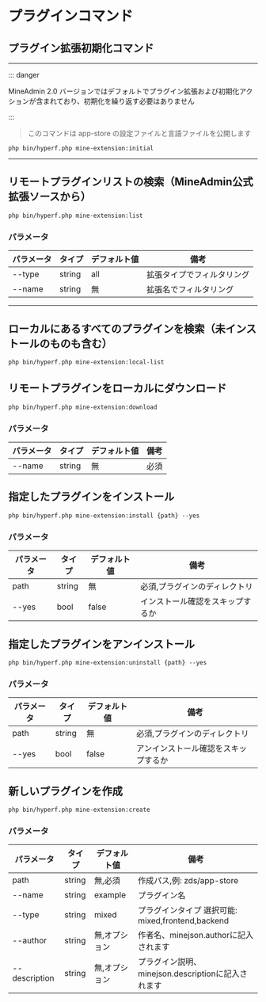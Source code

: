 # プラグインコマンド

## プラグイン拡張初期化コマンド

---

::: danger

 MineAdmin 2.0 バージョンではデフォルトでプラグイン拡張および初期化アクションが含まれており、初期化を繰り返す必要はありません

:::

> このコマンドは app-store の設定ファイルと言語ファイルを公開します

```shell
php bin/hyperf.php mine-extension:initial
```

---

## リモートプラグインリストの検索（MineAdmin公式拡張ソースから）

```shell
php bin/hyperf.php mine-extension:list
```

### パラメータ

| パラメータ      | タイプ      | デフォルト値  | 備考 |
|---------|---------|------| ---|
| --type  | string  | all  | 拡張タイプでフィルタリング | 
| --name | string | 無 | 拡張名でフィルタリング |

---

## ローカルにあるすべてのプラグインを検索（未インストールのものも含む）

```shell
php bin/hyperf.php mine-extension:local-list
```

## リモートプラグインをローカルにダウンロード

```shell
php bin/hyperf.php mine-extension:download
```

### パラメータ

| パラメータ      | タイプ      | デフォルト値 | 備考 |
|---------|---------|-----| ---|
| --name | string | 無   | 必須 |

## 指定したプラグインをインストール

```shell
php bin/hyperf.php mine-extension:install {path} --yes
```

### パラメータ

| パラメータ      | タイプ      | デフォルト値 | 備考        |
|---------|---------|-----|-----------|
| path | string | 無 | 必須,プラグインのディレクトリ |
| --yes | bool | false | インストール確認をスキップするか  |


## 指定したプラグインをアンインストール

```shell
php bin/hyperf.php mine-extension:uninstall {path} --yes
```

### パラメータ

| パラメータ      | タイプ      | デフォルト値 | 備考        |
|---------|---------|-----|-----------|
| path | string | 無 | 必須,プラグインのディレクトリ |
| --yes | bool | false | アンインストール確認をスキップするか  |


## 新しいプラグインを作成

```shell
php bin/hyperf.php mine-extension:create
```

### パラメータ

| パラメータ            | タイプ      | デフォルト値     | 備考                                 |
|---------------|---------|---------|------------------------------------|
| path          | string | 無,必須    | 作成パス,例: zds/app-store              | 
| --name        | string | example | プラグイン名                               |                        
| --type        | string | mixed     | プラグインタイプ 選択可能: mixed,frontend,backend     |
| --author      | string| 無,オプション    | 作者名、minejson.authorに記入されます      |
| --description | string| 無,オプション    | プラグイン説明、minejson.descriptionに記入されます |
